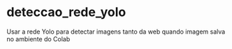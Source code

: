 # deteccao_rede_yolo
Usar a rede Yolo para detectar imagens tanto da web quando imagem salva no ambiente do Colab
